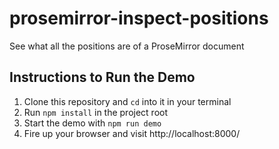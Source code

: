 # prosemirror-inspect-positions
See what all the positions are of a ProseMirror document

## Instructions to Run the Demo
1. Clone this repository and `cd` into it in your terminal
2. Run `npm install` in the project root
3. Start the demo with `npm run demo`
4. Fire up your browser and visit http://localhost:8000/
